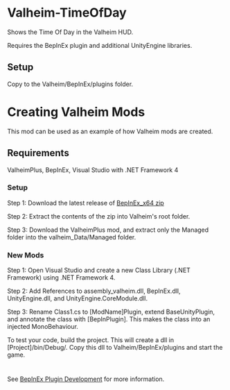 # Valheim-TimeOfDay
Shows the Time Of Day in the Valheim HUD.

Requires the BepInEx plugin and additional UnityEngine libraries.

## Setup
Copy to the Valheim/BepInEx/plugins folder.

# Creating Valheim Mods
This mod can be used as an example of how Valheim mods are created.

## Requirements

ValheimPlus, BepInEx, Visual Studio with .NET Framework 4

### Setup
Step 1: Download the latest release of [BepInEx_x64 zip](https://github.com/BepInEx/BepInEx/releases)

Step 2: Extract the contents of the zip into Valheim's root folder.

Step 3: Download the ValheimPlus mod, and extract only the Managed folder into the valheim_Data/Managed folder.

### New Mods
Step 1: Open Visual Studio and create a new Class Library (.NET Framework) using .NET Framework 4.

Step 2: Add References to assembly_valheim.dll, BepInEx.dll, UnityEngine.dll, and UnityEngine.CoreModule.dll.

Step 3: Rename Class1.cs to [ModName]Plugin, extend BaseUnityPlugin, and annotate the class with [BepInPlugin]. This makes the class into an injected MonoBehaviour.


To test your code, build the project. This will create a dll in [Project]/bin/Debug/. Copy this dll to Valheim/BepInEx/plugins and start the game.

#

See [BepInEx Plugin Development](https://bepinex.github.io/bepinex_docs/master/articles/dev_guide/plugin_tutorial/index.html) for more information.
